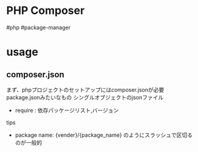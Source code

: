 # PHP Composer

#php #package-manager


# usage

## composer.json

まず、phpプロジェクトのセットアップにはcomposer.jsonが必要
package.jsonみたいなもの
シングルオブジェクトのjsonファイル

- require : 依存パッケージリスト,バージョン


tips
- package name: {vender}/{package_name} のようにスラッシュで区切るのが一般的

